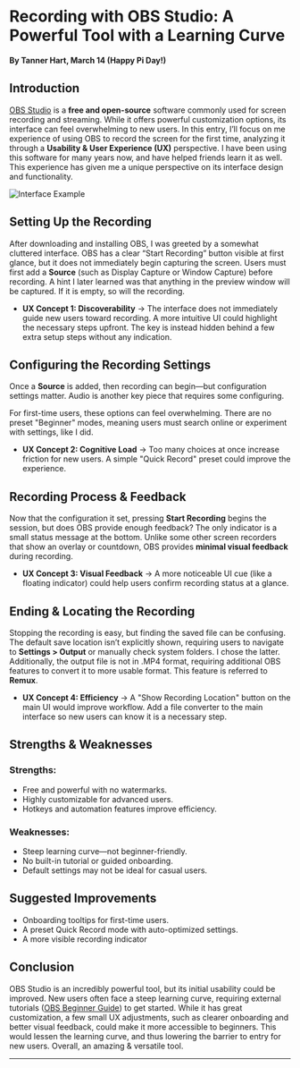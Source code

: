 # Recording with OBS Studio: A Powerful Tool with a Learning Curve  
**By Tanner Hart, March 14 (Happy Pi Day!)**  

## Introduction 
<!-- ![](https://encrypted-tbn0.gstatic.com/images?q=tbn:ANd9GcRKaAf4K8MSFMt-2kn_TI5w7ETgfEknDGhoPQ&s)
<br>  -->
<a href="https://obsproject.com/" target="_blank" rel="noopener noreferrer">OBS Studio</a>
is a **free and open-source** software commonly used for screen recording and streaming. While it offers powerful customization options, its interface can feel overwhelming to new users. In this entry, I’ll focus on me experience of using OBS to record the screen for the first time, analyzing it through a **Usability & User Experience (UX)** perspective. I have been using this software for many years now, and have helped friends learn it as well. This experience has given me a unique perspective on its interface design and functionality. 

![Interface Example](https://shared.cloudflare.steamstatic.com/store_item_assets/steam/apps/1905180/ss_f6e4120787729b94b8842d76a617c92bffcf51dc.1920x1080.jpg?t=1733595297)


## Setting Up the Recording  
After downloading and installing OBS, I was greeted by a somewhat cluttered interface. OBS has a clear “Start Recording” button visible at first glance, but it does not immediately begin capturing the screen. Users must first add a **Source** (such as Display Capture or Window Capture) before recording. A hint I later learned was that anything in the preview window will be captured. If it is empty, so will the recording.

- **UX Concept 1: Discoverability** → The interface does not immediately guide new users toward recording. A more intuitive UI could highlight the necessary steps upfront. The key is instead hidden behind a few extra setup steps without any indication.

## Configuring the Recording Settings  
Once a **Source** is added, then recording can begin—but configuration settings matter. Audio is another key piece that requires some configuring. 

For first-time users, these options can feel overwhelming. There are no preset "Beginner" modes, meaning users must search online or experiment with settings, like I did.  

- **UX Concept 2: Cognitive Load** → Too many choices at once increase friction for new users. A simple "Quick Record" preset could improve the experience.

## Recording Process & Feedback  
Now that the configuration it set, pressing **Start Recording** begins the session, but does OBS provide enough feedback? The only indicator is a small status message at the bottom. Unlike some other screen recorders that show an overlay or countdown, OBS provides **minimal visual feedback** during recording.  

- **UX Concept 3: Visual Feedback** → A more noticeable UI cue (like a floating indicator) could help users confirm recording status at a glance.  

## Ending & Locating the Recording  
Stopping the recording is easy, but finding the saved file can be confusing. The default save location isn’t explicitly shown, requiring users to navigate to **Settings > Output** or manually check system folders. I chose the latter. Additionally, the output file is not in .MP4 format, requiring additional OBS features to convert it to more usable format. This feature is referred to **Remux**.

- **UX Concept 4: Efficiency** → A "Show Recording Location" button on the main UI would improve workflow. Add a file converter to the main interface so new users can know it is a necessary step.

## Strengths & Weaknesses  

### Strengths:  
- Free and powerful with no watermarks.  
- Highly customizable for advanced users.  
- Hotkeys and automation features improve efficiency.  

### Weaknesses:  
- Steep learning curve—not beginner-friendly.  
- No built-in tutorial or guided onboarding.  
- Default settings may not be ideal for casual users.  

## Suggested Improvements  
- Onboarding tooltips for first-time users.  
- A preset Quick Record mode with auto-optimized settings.  
- A more visible recording indicator

## Conclusion  
OBS Studio is an incredibly powerful tool, but its initial usability could be improved. New users often face a steep learning curve, requiring external tutorials ([OBS Beginner Guide](https://obsproject.com/wiki/OBS-Studio-Quickstart)) to get started. While it has great customization, a few small UX adjustments, such as clearer onboarding and better visual feedback, could make it more accessible to beginners. This would lessen the learning curve, and thus lowering the barrier to entry for new users. Overall, an amazing & versatile tool.

---
